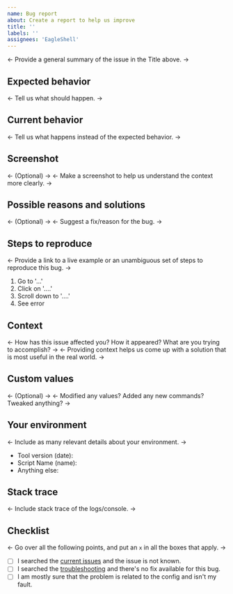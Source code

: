 ```yaml
---
name: Bug report
about: Create a report to help us improve
title: ''
labels: ''
assignees: 'EagleShell'
---
```


<- Provide a general summary of the issue in the Title above. ->

## Expected behavior
<- Tell us what should happen. ->

## Current behavior
<- Tell us what happens instead of the expected behavior. ->

## Screenshot
<- (Optional) ->
<- Make a screenshot to help us understand the context more clearly. ->

## Possible reasons and solutions
<- (Optional) ->
<- Suggest a fix/reason for the bug. ->

## Steps to reproduce
<- Provide a link to a live example or an unambiguous set of steps to reproduce this bug. ->

1. Go to '...'
2. Click on '....'
3. Scroll down to '....'
4. See error

## Context
<- How has this issue affected you? How it appeared? What are you trying to accomplish? ->
<- Providing context helps us come up with a solution that is most useful in the real world. ->

## Custom values
<- (Optional) ->
<- Modified any values? Added any new commands? Tweaked anything? ->

## Your environment
<- Include as many relevant details about your environment. ->

* Tool version (date):
* Script Name (name):
* Anything else:

## Stack trace
<- Include stack trace of the logs/console. ->

## Checklist
<- Go over all the following points, and put an `x` in all the boxes that apply. ->

- [ ] I searched the [current issues](https://github.com/TRSTN4/EagleShell/issues) and the issue is not known.
- [ ] I searched the [troubleshooting](https://github.com/TRSTN4/EagleShell) and there's no fix available for this bug.
- [ ] I am mostly sure that the problem is related to the config and isn't my fault.
